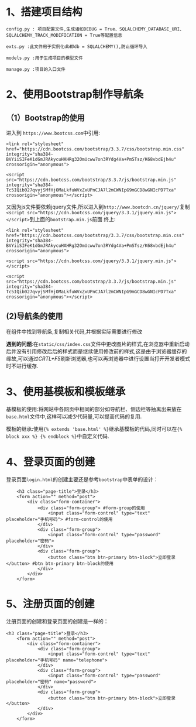 # 1、搭建项目结构

```
config.py : 项目配置文件,生成诸如DEBUG = True、SQLALCHEMY_DATABASE_URI、SQLALCHEMY_TRACK_MODIFICATION = True等配置信息

exts.py :此文件用于实例化db即db = SQLALCHEMY(),防止循环导入

models.py :用于生成项目的模型文件

manage.py :项目的入口文件
```

# 2、使用Bootstrap制作导航条
## （1）Bootstrap的使用
进入到 ` https://www.bootcss.com `中引用:
```
<link rel="stylesheet" href="https://cdn.bootcss.com/bootstrap/3.3.7/css/bootstrap.min.css" integrity="sha384-BVYiiSIFeK1dGmJRAkycuHAHRg32OmUcww7on3RYdg4Va+PmSTsz/K68vbdEjh4u" crossorigin="anonymous">

<script src="https://cdn.bootcss.com/bootstrap/3.3.7/js/bootstrap.min.js" integrity="sha384-Tc5IQib027qvyjSMfHjOMaLkfuWVxZxUPnCJA7l2mCWNIpG9mGCD8wGNIcPD7Txa" crossorigin="anonymous"></script>
```
又因为js文件要依赖jquery文件,所以进入到`http://www.bootcdn.cn/jquery/`复制`<script src="https://cdn.bootcss.com/jquery/3.3.1/jquery.min.js"></script>`到上面的`bootstrap.min.js`前面
终上:
```
<link rel="stylesheet" href="https://cdn.bootcss.com/bootstrap/3.3.7/css/bootstrap.min.css" integrity="sha384-BVYiiSIFeK1dGmJRAkycuHAHRg32OmUcww7on3RYdg4Va+PmSTsz/K68vbdEjh4u" crossorigin="anonymous">

<script src="https://cdn.bootcss.com/jquery/3.3.1/jquery.min.js"></script>

<script src="https://cdn.bootcss.com/bootstrap/3.3.7/js/bootstrap.min.js" integrity="sha384-Tc5IQib027qvyjSMfHjOMaLkfuWVxZxUPnCJA7l2mCWNIpG9mGCD8wGNIcPD7Txa" crossorigin="anonymous"></script>

```
## (2)导航条的使用
在组件中找到导航条,复制相关代码,并根据实际需要进行修改

**遇到的问题**:在`static/css/index.css`文件中更改图片的样式,在浏览器中重新启动后并没有引用修改后后的样式而是继续使用修改前的样式,这是由于浏览器缓存的缘故,可以通过*CRTL+F5*刷新浏览器,也可以再浏览器中进行设置当打开开发者模式时不进行缓存.

# 3、使用基模板和模板继承
基模板的使用:将网站中各网页中相同的部分如导航栏、侧边栏等抽离出来放在`base.html`文件中,这样可以减少代码量,可以提高代码的复用.

模板的继承:使用`{% extends 'base.html' %}`继承基模板的代码,同时可以在`{% block xxx %} {% endblock %}`中自定义代码.

# 4、登录页面的创建
登录页面`login.html`的创建主要还是参考`bootstrap`中表单的设计：

```
    <h3 class="page-title">登录</h3>
    <form action="" method="post">
        <div class="form-container">
            <div class="form-group"> #form-group的使用
                <input class="form-control" type="text" placeholder="手机号码"> #form-control的使用
            </div>
            <div class="form-group">
                <input class="form-control" type="password" placeholder="密码">
            </div>
            <div class="form-group">
                <button class="btn btn-primary btn-block">立即登录</button> #btn btn-primary btn-block的使用
            </div>
        </div>
    </form>
```

# 5、注册页面的创建
注册页面的创建和登录页面的创建是一样的：
```
<h3 class="page-title">登录</h3>
    <form action="" method="post">
        <div class="form-container">
            <div class="form-group">
                <input class="form-control" type="text" placeholder="手机号码" name="telephone">
            </div>
            <div class="form-group">
                <input class="form-control" type="password" placeholder="密码" name="password">
            </div>
            <div class="form-group">
                <button class="btn btn-primary btn-block">立即登录</button>
            </div>
        </div>
    </form>

```











































